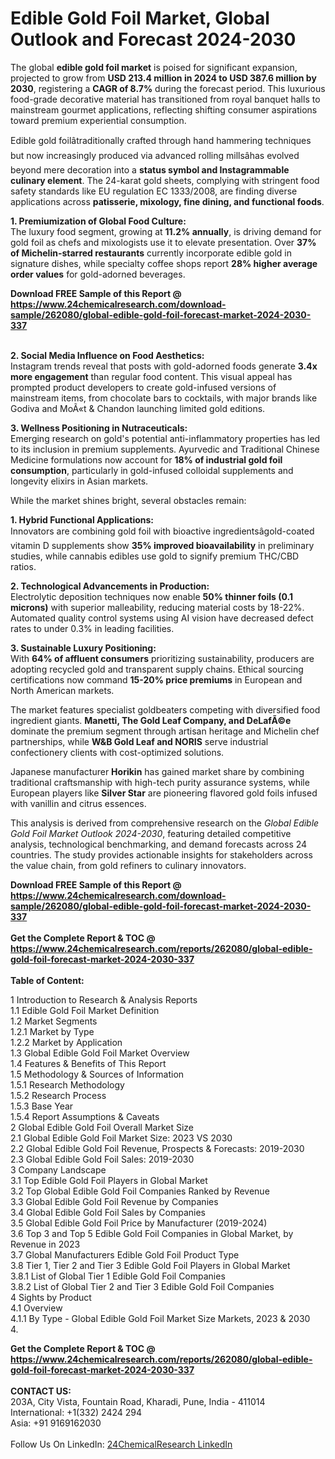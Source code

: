 <h1>Edible Gold Foil Market, Global Outlook and Forecast 2024-2030</h1><p>The global <strong>edible gold foil market</strong> is poised for significant expansion, projected to grow from <strong>USD 213.4 million in 2024 to USD 387.6 million by 2030</strong>, registering a <strong>CAGR of 8.7%</strong> during the forecast period. This luxurious food-grade decorative material has transitioned from royal banquet halls to mainstream gourmet applications, reflecting shifting consumer aspirations toward premium experiential consumption.</p><p>Edible gold foilâtraditionally crafted through hand hammering techniques but now increasingly produced via advanced rolling millsâhas evolved beyond mere decoration into a <strong>status symbol and Instagrammable culinary element</strong>. The 24-karat gold sheets, complying with stringent food safety standards like EU regulation EC 1333/2008, are finding diverse applications across <strong>patisserie, mixology, fine dining, and functional foods</strong>.</p><p><strong>1. Premiumization of Global Food Culture:</strong><br>
The luxury food segment, growing at <strong>11.2% annually</strong>, is driving demand for gold foil as chefs and mixologists use it to elevate presentation. Over <strong>37% of Michelin-starred restaurants</strong> currently incorporate edible gold in signature dishes, while specialty coffee shops report <strong>28% higher average order values</strong> for gold-adorned beverages.</p><div><b>Download FREE Sample of this Report @ 
            <a href="https://www.24chemicalresearch.com/download-sample/262080/global-edible-gold-foil-forecast-market-2024-2030-337">
            https://www.24chemicalresearch.com/download-sample/262080/global-edible-gold-foil-forecast-market-2024-2030-337</a></b></div><br><p><strong>2. Social Media Influence on Food Aesthetics:</strong><br>
Instagram trends reveal that posts with gold-adorned foods generate <strong>3.4x more engagement</strong> than regular food content. This visual appeal has prompted product developers to create gold-infused versions of mainstream items, from chocolate bars to cocktails, with major brands like Godiva and MoÃ«t &amp; Chandon launching limited gold editions.</p><p><strong>3. Wellness Positioning in Nutraceuticals:</strong><br>
Emerging research on gold's potential anti-inflammatory properties has led to its inclusion in premium supplements. Ayurvedic and Traditional Chinese Medicine formulations now account for <strong>18% of industrial gold foil consumption</strong>, particularly in gold-infused colloidal supplements and longevity elixirs in Asian markets.</p><p>While the market shines bright, several obstacles remain:</p><p><strong>1. Hybrid Functional Applications:</strong><br>
Innovators are combining gold foil with bioactive ingredientsâgold-coated vitamin D supplements show <strong>35% improved bioavailability</strong> in preliminary studies, while cannabis edibles use gold to signify premium THC/CBD ratios.</p><p><strong>2. Technological Advancements in Production:</strong><br>
Electrolytic deposition techniques now enable <strong>50% thinner foils (0.1 microns)</strong> with superior malleability, reducing material costs by 18-22%. Automated quality control systems using AI vision have decreased defect rates to under 0.3% in leading facilities.</p><p><strong>3. Sustainable Luxury Positioning:</strong><br>
With <strong>64% of affluent consumers</strong> prioritizing sustainability, producers are adopting recycled gold and transparent supply chains. Ethical sourcing certifications now command <strong>15-20% price premiums</strong> in European and North American markets.</p><p>The market features specialist goldbeaters competing with diversified food ingredient giants. <strong>Manetti, The Gold Leaf Company, and DeLafÃ©e</strong> dominate the premium segment through artisan heritage and Michelin chef partnerships, while <strong>W&amp;B Gold Leaf and NORIS</strong> serve industrial confectionery clients with cost-optimized solutions.</p><p>Japanese manufacturer <strong>Horikin</strong> has gained market share by combining traditional craftsmanship with high-tech purity assurance systems, while European players like <strong>Silver Star</strong> are pioneering flavored gold foils infused with vanillin and citrus essences.</p><p>This analysis is derived from comprehensive research on the <em>Global Edible Gold Foil Market Outlook 2024-2030</em>, featuring detailed competitive analysis, technological benchmarking, and demand forecasts across 24 countries. The study provides actionable insights for stakeholders across the value chain, from gold refiners to culinary innovators.</p><div><b>Download FREE Sample of this Report @ 
            <a href="https://www.24chemicalresearch.com/download-sample/262080/global-edible-gold-foil-forecast-market-2024-2030-337">
            https://www.24chemicalresearch.com/download-sample/262080/global-edible-gold-foil-forecast-market-2024-2030-337</a></b></div><br><div><b>Get the Complete Report & TOC @ 
            <a href="https://www.24chemicalresearch.com/reports/262080/global-edible-gold-foil-forecast-market-2024-2030-337">
            https://www.24chemicalresearch.com/reports/262080/global-edible-gold-foil-forecast-market-2024-2030-337</a></b></div><br>
            <b>Table of Content:</b><p>1 Introduction to Research & Analysis Reports<br />
    1.1 Edible Gold Foil Market Definition<br />
    1.2 Market Segments<br />
        1.2.1 Market by Type<br />
        1.2.2 Market by Application<br />
    1.3 Global Edible Gold Foil Market Overview<br />
    1.4 Features & Benefits of This Report<br />
    1.5 Methodology & Sources of Information<br />
        1.5.1 Research Methodology<br />
        1.5.2 Research Process<br />
        1.5.3 Base Year<br />
        1.5.4 Report Assumptions & Caveats<br />
2 Global Edible Gold Foil Overall Market Size<br />
    2.1 Global Edible Gold Foil Market Size: 2023 VS 2030<br />
    2.2 Global Edible Gold Foil Revenue, Prospects & Forecasts: 2019-2030<br />
    2.3 Global Edible Gold Foil Sales: 2019-2030<br />
3 Company Landscape<br />
    3.1 Top Edible Gold Foil Players in Global Market<br />
    3.2 Top Global Edible Gold Foil Companies Ranked by Revenue<br />
    3.3 Global Edible Gold Foil Revenue by Companies<br />
    3.4 Global Edible Gold Foil Sales by Companies<br />
    3.5 Global Edible Gold Foil Price by Manufacturer (2019-2024)<br />
    3.6 Top 3 and Top 5 Edible Gold Foil Companies in Global Market, by Revenue in 2023<br />
    3.7 Global Manufacturers Edible Gold Foil Product Type<br />
    3.8 Tier 1, Tier 2 and Tier 3 Edible Gold Foil Players in Global Market<br />
        3.8.1 List of Global Tier 1 Edible Gold Foil Companies<br />
        3.8.2 List of Global Tier 2 and Tier 3 Edible Gold Foil Companies<br />
4 Sights by Product<br />
    4.1 Overview<br />
        4.1.1 By Type - Global Edible Gold Foil Market Size Markets, 2023 & 2030<br />
        4.</p><div><b>Get the Complete Report & TOC @ 
            <a href="https://www.24chemicalresearch.com/reports/262080/global-edible-gold-foil-forecast-market-2024-2030-337">
            https://www.24chemicalresearch.com/reports/262080/global-edible-gold-foil-forecast-market-2024-2030-337</a></b></div><br><b>CONTACT US:</b><br>
            203A, City Vista, Fountain Road, Kharadi, Pune, India - 411014<br>
            International: +1(332) 2424 294<br>
            Asia: +91 9169162030 <br><br>
            Follow Us On LinkedIn: <a href="https://www.linkedin.com/company/24chemicalresearch/">24ChemicalResearch LinkedIn</a>